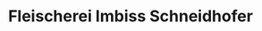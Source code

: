 ---
title: "Fleischerei Imbiss Schneidhofer"
url: /oberwaltersdorf/fleischerei-imbiss-schneidhofer/
shop: Metzgerei
---
